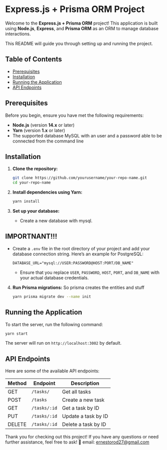 # Express.js + Prisma ORM Project

Welcome to the **Express.js + Prisma ORM** project! This application is built using **Node.js**, **Express**, and **Prisma ORM** as an ORM to manage database interactions. 

This README will guide you through setting up and running the project.

## Table of Contents

- [Prerequisites](#prerequisites)
- [Installation](#installation)
- [Running the Application](#running-the-application)
- [API Endpoints](#api-endpoints)

## Prerequisites

Before you begin, ensure you have met the following requirements:

- **Node.js** (version **14.x** or later)
- **Yarn** (version **1.x** or later)
- The supported database MySQL with an user and a password able to be connected from the command line

## Installation

1. **Clone the repository:**

   ```bash
   git clone https://github.com/yourusername/your-repo-name.git
   cd your-repo-name
   ```

2. **Install dependencies using Yarn:**

   ```bash
   yarn install
   ```

3. **Set up your database:**

   - Create a new database with mysql.
  
   
  ## IMPORTNANT!!!

- Create a `.env` file in the root directory of your project and add your database connection string. Here’s an example for PostgreSQL:

   ```env
   DATABASE_URL="mysql://USER:PASSWORD@HOST:PORT/DB_NAME"
   ```

   - Ensure that you replace `USER`, `PASSWORD`, `HOST`, `PORT`, and `DB_NAME` with your actual database credentials.


4. **Run Prisma migrations:** So prisma creates the entities and stuff

   ```bash
   yarn prisma migrate dev --name init
   ```


## Running the Application

To start the server, run the following command:

```bash
yarn start
```

The server will run on `http://localhost:3002` by default.

## API Endpoints

Here are some of the available API endpoints:

| Method | Endpoint        | Description               |
|--------|-----------------|---------------------------|
| GET    | `/tasks/`       | Get all tasks             |
| POST   | `/tasks`        | Create a new task         |
| GET    | `/tasks/:id`    | Get a task by ID          |
| PUT    | `/tasks/:id`    | Update a task by ID       |
| DELETE | `/tasks/:id`    | Delete a task by ID       |

Thank you for checking out this project! If you have any questions or need further assistance, feel free to ask! 🚀
email: ernestorod27@gmail.com
